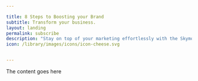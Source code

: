 ```yaml
---

title: 8 Steps to Boosting your Brand
subtitle: Transform your business.
layout: landing
permalink: subscribe
description: "Stay on top of your marketing effortlessly with the Skymouse team. We handle all the nitty gritty things so you can focus on what you love."
icon: /library/images/icons/icon-cheese.svg


---
```


The content goes here